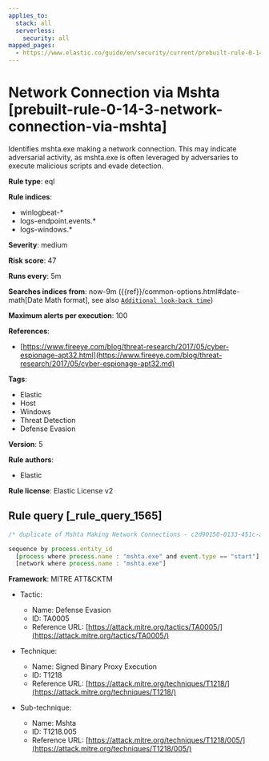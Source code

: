 ```yaml
---
applies_to:
  stack: all
  serverless:
    security: all
mapped_pages:
  - https://www.elastic.co/guide/en/security/current/prebuilt-rule-0-14-3-network-connection-via-mshta.html
---
```


# Network Connection via Mshta [prebuilt-rule-0-14-3-network-connection-via-mshta]

Identifies mshta.exe making a network connection. This may indicate adversarial activity, as mshta.exe is often leveraged by adversaries to execute malicious scripts and evade detection.

**Rule type**: eql

**Rule indices**:

* winlogbeat-*
* logs-endpoint.events.*
* logs-windows.*

**Severity**: medium

**Risk score**: 47

**Runs every**: 5m

**Searches indices from**: now-9m ({{ref}}/common-options.html#date-math[Date Math format], see also [`Additional look-back time`](docs-content://solutions/security/detect-and-alert/create-detection-rule.md#rule-schedule))

**Maximum alerts per execution**: 100

**References**:

* [https://www.fireeye.com/blog/threat-research/2017/05/cyber-espionage-apt32.html](https://www.fireeye.com/blog/threat-research/2017/05/cyber-espionage-apt32.md)

**Tags**:

* Elastic
* Host
* Windows
* Threat Detection
* Defense Evasion

**Version**: 5

**Rule authors**:

* Elastic

**Rule license**: Elastic License v2

## Rule query [_rule_query_1565]

```js
/* duplicate of Mshta Making Network Connections - c2d90150-0133-451c-a783-533e736c12d7 */

sequence by process.entity_id
  [process where process.name : "mshta.exe" and event.type == "start"]
  [network where process.name : "mshta.exe"]
```

**Framework**: MITRE ATT&CKTM

* Tactic:

    * Name: Defense Evasion
    * ID: TA0005
    * Reference URL: [https://attack.mitre.org/tactics/TA0005/](https://attack.mitre.org/tactics/TA0005/)

* Technique:

    * Name: Signed Binary Proxy Execution
    * ID: T1218
    * Reference URL: [https://attack.mitre.org/techniques/T1218/](https://attack.mitre.org/techniques/T1218/)

* Sub-technique:

    * Name: Mshta
    * ID: T1218.005
    * Reference URL: [https://attack.mitre.org/techniques/T1218/005/](https://attack.mitre.org/techniques/T1218/005/)



